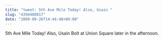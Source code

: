 ```yaml
---
title: "tweet: 5th Ave Mile Today! Also, Usain "
slug: "4394480017"
date: "2009-09-26T14:44:48+00:00"
---
```

5th Ave Mile Today! Also, Usain Bolt at Union Square later in the afternoon.